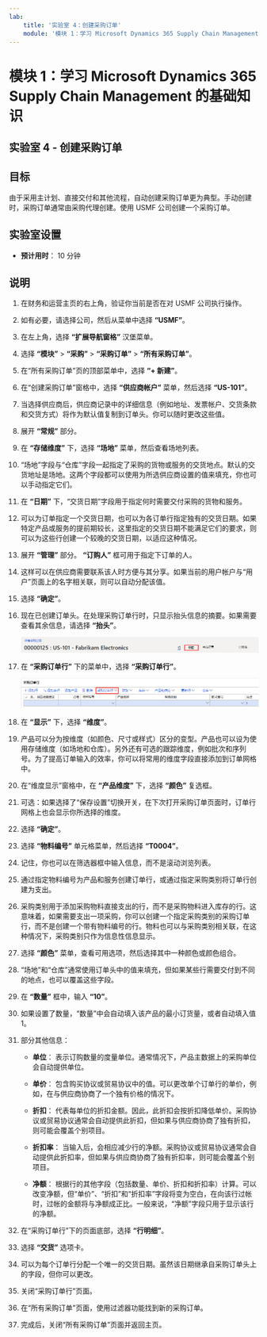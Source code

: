 ```yaml
---
lab:
    title: '实验室 4：创建采购订单'
    module: '模块 1：学习 Microsoft Dynamics 365 Supply Chain Management 的基础知识'
---
```


# 模块 1：学习 Microsoft Dynamics 365 Supply Chain Management 的基础知识

## 实验室 4 - 创建采购订单

## 目标

由于采用主计划、直接交付和其他流程，自动创建采购订单更为典型。手动创建时，采购订单通常由采购代理创建。使用 USMF 公司创建一个采购订单。

## 实验室设置

   - **预计用时**： 10 分钟

## 说明

1. 在财务和运营主页的右上角，验证你当前是否在对 USMF 公司执行操作。

1. 如有必要，请选择公司，然后从菜单中选择 **“USMF”**。

1. 在左上角，选择 **“扩展导航窗格”** 汉堡菜单。

1. 选择 **“模块”** > **“采购”** > **“采购订单”** > **“所有采购订单”**。

1. 在“所有采购订单”页的顶部菜单中，选择 **“+ 新建”**。

1. 在“创建采购订单”窗格中，选择 **“供应商帐户”** 菜单，然后选择 **“US-101”**。

1. 当选择供应商后，供应商记录中的详细信息（例如地址、发票帐户、交货条款和交货方式）将作为默认值复制到订单头。你可以随时更改这些值。

1. 展开 **“常规”** 部分。

1. 在 **“存储维度”** 下，选择 **“场地”** 菜单，然后查看场地列表。

1. “场地”字段与“仓库”字段一起指定了采购的货物或服务的交货地点。默认的交货地址是场地。这两个字段都可以使用为所选供应商设置的值来填充，你也可以手动指定它们。

1. 在 **“日期”** 下，“交货日期”字段用于指定何时需要交付采购的货物和服务。

1. 可以为订单指定一个交货日期，也可以为各订单行指定独有的交货日期。如果特定产品或服务的提前期较长，这里指定的交货日期不能满足它们的要求，则可以为这些行创建一个较晚的交货日期，以适应这种情况。

1. 展开 **“管理”** 部分。 **“订购人”** 框可用于指定下订单的人。

1. 这样可以在供应商需要联系该人时方便与其分享。如果当前的用户帐户与“用户”页面上的名字相关联，则可以自动分配该值。

1. 选择 **“确定”**。

1. 现在已创建订单头。在处理采购订单行时，只显示抬头信息的摘要。如果需要查看其余信息，请选择 **“抬头”**。

    ![显示“抬头”菜单位置的屏幕图像](./media/lp1-m3-purchase-order-header-option.png)

1. 在 **“采购订单行”** 下的菜单中，选择 **“采购订单行”**。

    ![显示“采购订单行”菜单选项位置的屏幕图像](./media/lp1-m3-purchase-order-purchase-order-line-menu.png)

1. 在 **“显示”** 下，选择 **“维度”**。

1. 产品可以分为按维度（如颜色、尺寸或样式）区分的变型。产品也可以设为使用存储维度（如场地和仓库）。另外还有可选的跟踪维度，例如批次和序列号。为了提高订单输入的效率，你可以将常用的维度字段直接添加到订单网格中。

1. 在“维度显示”窗格中，在 **“产品维度”** 下，选择 **“颜色”** 复选框。

1. 可选：如果选择了“保存设置”切换开关，在下次打开采购订单页面时，订单行网格上也会显示你所选择的维度。

1. 选择 **“确定”**。

1. 选择 **“物料编号”** 单元格菜单，然后选择 **“T0004”**。

1. 记住，你也可以在筛选器框中输入信息，而不是滚动浏览列表。

1. 通过指定物料编号为产品和服务创建订单行，或通过指定采购类别将订单行创建为支出。

1. 采购类别用于添加采购物料直接支出的行，而不是采购物料进入库存的行。这意味着，如果需要支出一项采购，你可以创建一个指定采购类别的采购订单行，而不是创建一个带有物料编号的行。物料也可以与采购类别相关联，在这种情况下，采购类别只作为信息性信息显示。

1. 选择 **“颜色”** 菜单，查看可用选项，然后选择其中一种颜色或颜色组合。

1. “场地”和“仓库”通常使用订单头中的值来填充，但如果某些行需要交付到不同的地点，也可以覆盖这些字段。

1. 在 **“数量”** 框中，输入 **“10”**。

1. 如果设置了数量，“数量”中会自动填入该产品的最小订货量，或者自动填入值 1。

1. 部分其他信息：

    - **单位**： 表示订购数量的度量单位。通常情况下，产品主数据上的采购单位会自动提供单位。

    - **单价**： 包含购买协议或贸易协议中的值。可以更改单个订单行的单价，例如，在与供应商协商了一个独有价格的情况下。

    - **折扣**： 代表每单位的折扣金额。因此，此折扣会按折扣降低单价。采购协议或贸易协议通常会自动提供此折扣，但如果与供应商协商了独有折扣，则可能会覆盖个别项目。

    - **折扣率**： 当输入后，会相应减少行的净额。采购协议或贸易协议通常会自动提供此折扣率，但如果与供应商协商了独有折扣率，则可能会覆盖个别项目。

    - **净额**： 根据行的其他字段（包括数量、单价、折扣和折扣率）计算。可以改变净额，但“单价”、“折扣”和“折扣率”字段将变为空白，在向该行过帐时，过帐的金额将与净额成正比。一般来说，“净额”字段只用于显示该行的净额。

1. 在“采购订单行”下的页面底部，选择 **“行明细”**。

1. 选择 **“交货”** 选项卡。

1. 可以为每个订单行分配一个唯一的交货日期。虽然该日期继承自采购订单头上的字段，但你可以更改。

1. 关闭“采购订单行”页面。

1. 在“所有采购订单”页面，使用过滤器功能找到新的采购订单。

1. 完成后，关闭“所有采购订单”页面并返回主页。
